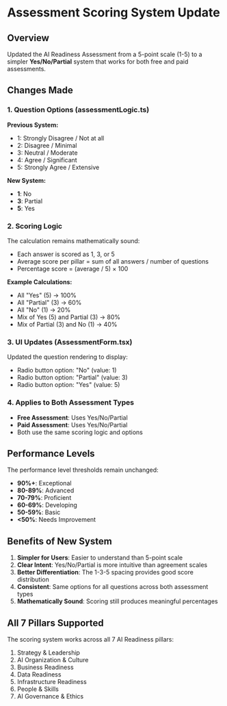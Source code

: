 # Assessment Scoring System Update

## Overview
Updated the AI Readiness Assessment from a 5-point scale (1-5) to a simpler **Yes/No/Partial** system that works for both free and paid assessments.

## Changes Made

### 1. Question Options (assessmentLogic.ts)
**Previous System:**
- 1: Strongly Disagree / Not at all
- 2: Disagree / Minimal
- 3: Neutral / Moderate
- 4: Agree / Significant
- 5: Strongly Agree / Extensive

**New System:**
- **1**: No
- **3**: Partial
- **5**: Yes

### 2. Scoring Logic
The calculation remains mathematically sound:
- Each answer is scored as 1, 3, or 5
- Average score per pillar = sum of all answers / number of questions
- Percentage score = (average / 5) × 100

**Example Calculations:**
- All "Yes" (5) → 100%
- All "Partial" (3) → 60%
- All "No" (1) → 20%
- Mix of Yes (5) and Partial (3) → 80%
- Mix of Partial (3) and No (1) → 40%

### 3. UI Updates (AssessmentForm.tsx)
Updated the question rendering to display:
- Radio button option: "No" (value: 1)
- Radio button option: "Partial" (value: 3)
- Radio button option: "Yes" (value: 5)

### 4. Applies to Both Assessment Types
- **Free Assessment**: Uses Yes/No/Partial
- **Paid Assessment**: Uses Yes/No/Partial
- Both use the same scoring logic and options

## Performance Levels
The performance level thresholds remain unchanged:
- **90%+**: Exceptional
- **80-89%**: Advanced
- **70-79%**: Proficient
- **60-69%**: Developing
- **50-59%**: Basic
- **<50%**: Needs Improvement

## Benefits of New System
1. **Simpler for Users**: Easier to understand than 5-point scale
2. **Clear Intent**: Yes/No/Partial is more intuitive than agreement scales
3. **Better Differentiation**: The 1-3-5 spacing provides good score distribution
4. **Consistent**: Same options for all questions across both assessment types
5. **Mathematically Sound**: Scoring still produces meaningful percentages

## All 7 Pillars Supported
The scoring system works across all 7 AI Readiness pillars:
1. Strategy & Leadership
2. AI Organization & Culture
3. Business Readiness
4. Data Readiness
5. Infrastructure Readiness
6. People & Skills
7. AI Governance & Ethics
